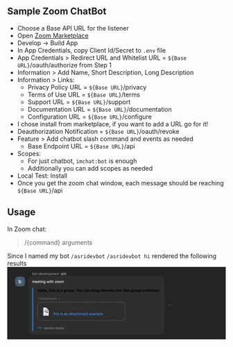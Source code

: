 ## Sample Zoom ChatBot

- Choose a Base API URL for the listener
- Open [Zoom Marketplace](https://marketplace.zoom.us/)
- Develop -> Build App
- In App Credentials, copy Client Id/Secret to `.env` file
- App Credentials > Redirect URL and Whitelist URL = `${Base URL}`/oauth/authorize from Step 1
- Information > Add Name, Short Description, Long Description 
- Information > Links: 
    - Privacy Policy URL = `${Base URL}`/privacy
    - Terms of Use URL = `${Base URL}`/terms
    - Support URL = `${Base URL}`/support
    - Documentation URL = `${Base URL}`/documentation
    - Configuration URL = `${Base URL}`/configure
- I chose install from marketplace, if you want to add a URL go for it!
- Deauthorization Notification = `${Base URL}`/oauth/revoke
- Feature > Add chatbot slash command and events as needed
    - Base Endpoint URL = `${Base URL}`/api 
- Scopes: 
    - For just chatbot, `imchat:bot` is enough
    - Additionally you can add scopes as needed
- Local Test: Install
- Once you get the zoom chat window, each message should be reaching `${Base URL}`/api

## Usage
In Zoom chat:
> /{command} arguments

Since I named my bot `/asridevbot` `/asridevbot hi` rendered the following results
![Screenshot](./img/reply.png)
 
